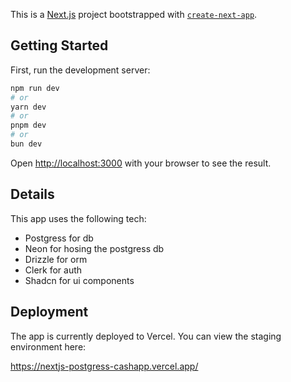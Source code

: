 This is a [Next.js](https://nextjs.org) project bootstrapped with [`create-next-app`](https://nextjs.org/docs/app/api-reference/cli/create-next-app).

## Getting Started

First, run the development server:

```bash
npm run dev
# or
yarn dev
# or
pnpm dev
# or
bun dev
```

Open [http://localhost:3000](http://localhost:3000) with your browser to see the result.

## Details

This app uses the following tech:

- Postgress for db
- Neon for hosing the postgress db
- Drizzle for orm
- Clerk for auth
- Shadcn for ui components

## Deployment

The app is currently deployed to Vercel. You can view the staging environment here:

https://nextjs-postgress-cashapp.vercel.app/
